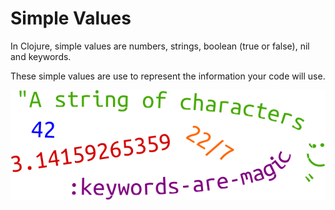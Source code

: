 # Simple Values

In Clojure, simple values are numbers, strings, boolean (true or false), nil and keywords.

These simple values are use to represent the information your code will use.

![Clojure - simple values](/images/simple-values.png)
